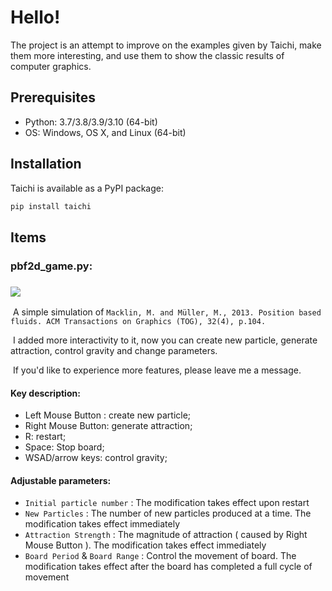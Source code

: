 # Hello!

The project is an attempt to improve on the examples given by Taichi, make them more interesting, and use them to show the classic results of computer graphics.

## Prerequisites

- Python: 3.7/3.8/3.9/3.10 (64-bit)
- OS: Windows, OS X, and Linux (64-bit)

## Installation

Taichi is available as a PyPI package:

```bash
pip install taichi
```

## Items

### pbf2d_game.py:

### ![](.\resource\demo.gif)

​	A simple simulation of `Macklin, M. and Müller, M., 2013. Position based fluids. ACM Transactions on Graphics (TOG), 32(4), p.104.`

​	I added more interactivity to it, now you can create new particle, generate attraction, control gravity and change parameters.

​	If you'd like to experience more features, please leave me a message.  

#### Key description:

- Left Mouse Button : create new particle;
- Right Mouse Button: generate attraction;
- R: restart;  
- Space: Stop board;  
- WSAD/arrow keys: control gravity;

#### Adjustable parameters:

- `Initial particle number` : The modification takes effect upon restart
- `New Particles` : The number of new particles produced at a time. The modification takes effect immediately
- `Attraction Strength` : The magnitude of attraction ( caused by Right Mouse Button ). The modification takes effect immediately
- `Board Period` & `Board Range` : Control the movement of board. The modification takes effect after the board has completed a full cycle of movement





